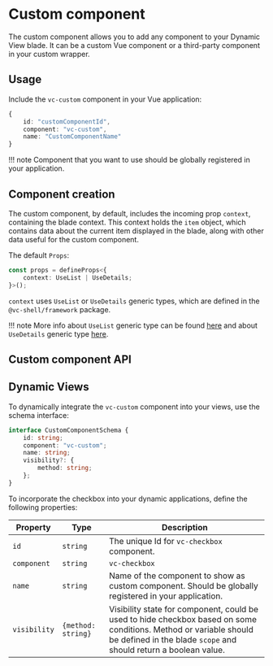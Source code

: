 # Custom component

The custom component allows you to add any component to your Dynamic View blade. It can be a custom Vue component or a third-party component in your custom wrapper.

## Usage

Include the `vc-custom` component in your Vue application:

```typescript
{
    id: "customComponentId",
    component: "vc-custom",
    name: "CustomComponentName"
}
```

!!! note
    Component that you want to use should be globally registered in your application.

## Component creation

The custom component, by default, includes the incoming prop `context`, containing the blade context. This context holds the `item` object, which contains data about the current item displayed in the blade, along with other data useful for the custom component.

The default `Props`:

```typescript
const props = defineProps<{
    context: UseList | UseDetails;
}>();
```

`context` uses `UseList` or `UseDetails` generic types, which are defined in the `@vc-shell/framework` package.

!!! note
    More info about `UseList` generic type can be found [here](../dynamic-views/Dynamic-Blade-List.md#implement-composable-from-uselistfactory) and about `UseDetails` generic type [here](../dynamic-views/Dynamic-Blade-Form.md#implement-composable-from-usedetailsfactory).

## Custom component API

## Dynamic Views

To dynamically integrate the `vc-custom` component into your views, use the schema interface:

```typescript
interface CustomComponentSchema {
    id: string;
    component: "vc-custom";
    name: string;
    visibility?: {
        method: string;
    };
}
```

To incorporate the checkbox into your dynamic applications, define the following properties:

| Property      | Type                  | Description                                                                                                                                               |
| --------------|---------------------- |  -------------------------------------------------------------------------------------------------------------------------------------------------------- |
| `id`          |`string`               | The unique Id for `vc-checkbox` component.                                                                                                                |
| `component`   |`string`               | `vc-checkbox`                                                                                                                                             |
| `name`        |`string`               | Name of the component to show as custom component. Should be globally registered in your application.                                                                                                                               |
| `visibility`  |`{method: string}`       | Visibility state for component, could be used to hide checkbox based on some conditions. Method or variable should be defined in the blade `scope` and should return a boolean value. |

